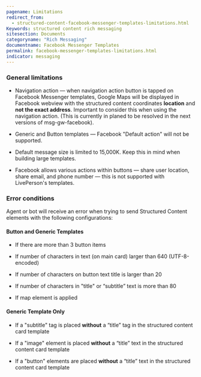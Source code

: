 ```yaml
---
pagename: Limitations
redirect_from:
  - structured-content-facebook-messenger-templates-limitations.html
Keywords: structured content rich messaging
sitesection: Documents
categoryname: "Rich Messaging"
documentname: Facebook Messenger Templates
permalink: facebook-messenger-templates-limitations.html
indicator: messaging
---
```


### General limitations

* Navigation action — when navigation action button is tapped on Facebook Messenger templates, Google Maps will be displayed in Facebook webview with the structured content coordinates **location** and **not the exact address**. Important to consider this when using the navigation action. (This is currently in planed to be resolved in the next versions of msg-gw-facebook).

* Generic and Button templates — Facebook "Default action" will not be supported.

* Default message size is limited to 15,000K. Keep this in mind when building large templates.

* Facebook allows various actions within buttons — share user location, share email, and phone number — this is not supported with LivePerson's templates.

### Error conditions

Agent or bot will receive an error when trying to send Structured Content elements with the following configurations:

#### Button and Generic Templates

  * If there are more than 3 button items
  
  * If number of characters in text (on main card) larger than 640 (UTF-8-encoded)

  * If number of characters on button text title is larger than 20

  * If number of characters in "title" or “subtitle” text is more than 80

  * If map element is applied

#### Generic Template Only

  * If a "subtitle" tag is placed **without** a “title” tag in the structured content card template

  * If a "image" element is placed **without** a “title” text in the structured content card template

  * If a "button" elements are placed **without** a “title” text in the structured content card template

